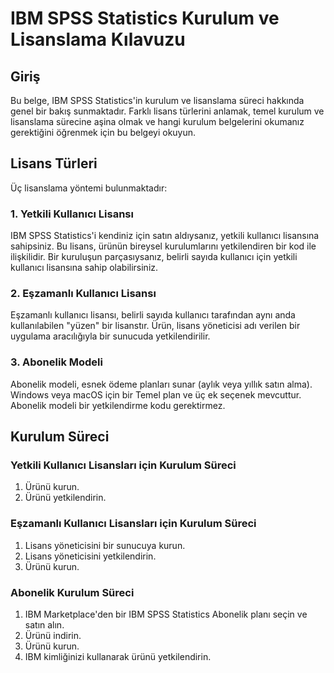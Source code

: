 # IBM SPSS Statistics Kurulum ve Lisanslama Kılavuzu

## Giriş

Bu belge, IBM SPSS Statistics'in kurulum ve lisanslama süreci hakkında genel bir bakış sunmaktadır. Farklı lisans türlerini anlamak, temel kurulum ve lisanslama sürecine aşina olmak ve hangi kurulum belgelerini okumanız gerektiğini öğrenmek için bu belgeyi okuyun.

## Lisans Türleri

Üç lisanslama yöntemi bulunmaktadır:

### 1. Yetkili Kullanıcı Lisansı

IBM SPSS Statistics'i kendiniz için satın aldıysanız, yetkili kullanıcı lisansına sahipsiniz. Bu lisans, ürünün bireysel kurulumlarını yetkilendiren bir kod ile ilişkilidir. Bir kuruluşun parçasıysanız, belirli sayıda kullanıcı için yetkili kullanıcı lisansına sahip olabilirsiniz.

### 2. Eşzamanlı Kullanıcı Lisansı

Eşzamanlı kullanıcı lisansı, belirli sayıda kullanıcı tarafından aynı anda kullanılabilen "yüzen" bir lisanstır. Ürün, lisans yöneticisi adı verilen bir uygulama aracılığıyla bir sunucuda yetkilendirilir.

### 3. Abonelik Modeli

Abonelik modeli, esnek ödeme planları sunar (aylık veya yıllık satın alma). Windows veya macOS için bir Temel plan ve üç ek seçenek mevcuttur. Abonelik modeli bir yetkilendirme kodu gerektirmez.

## Kurulum Süreci

### Yetkili Kullanıcı Lisansları için Kurulum Süreci

1. Ürünü kurun.
2. Ürünü yetkilendirin.

### Eşzamanlı Kullanıcı Lisansları için Kurulum Süreci

1. Lisans yöneticisini bir sunucuya kurun.
2. Lisans yöneticisini yetkilendirin.
3. Ürünü kurun.

### Abonelik Kurulum Süreci

1. IBM Marketplace'den bir IBM SPSS Statistics Abonelik planı seçin ve satın alın.
2. Ürünü indirin.
3. Ürünü kurun.
4. IBM kimliğinizi kullanarak ürünü yetkilendirin.

